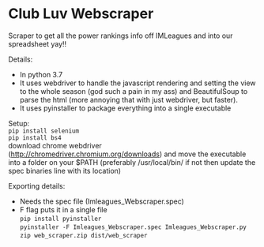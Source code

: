 # Club Luv Webscraper
Scraper to get all the power rankings info off IMLeagues and into our spreadsheet yay!!

Details:
 - In python 3.7
 - It uses webdriver to handle the javascript rendering and setting the view to the whole season (god such a pain in my ass) and BeautifulSoup to parse the html (more annoying that with just webdriver, but faster). 
 - It uses pyinstaller to package everything into a single executable

Setup:\
`pip install selenium`\
`pip install bs4`\
download chrome webdriver (http://chromedriver.chromium.org/downloads) and move the executable into a folder on your $PATH (preferably /usr/local/bin/ if not then update the spec binaries line with its location)

Exporting details:
 - Needs the spec file (Imleagues_Webscraper.spec)
 - F flag puts it in a single file\
`pip install pyinstaller`\
`pyinstaller -F Imleagues_Webscraper.spec Imleagues_Webscraper.py`\
`zip web_scraper.zip dist/web_scraper`

